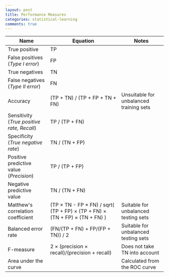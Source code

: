 ```yaml
---
layout: post
title: Performance Measures
categories: statistical-learning
comments: true
---
```


| Name  | Equation  | Notes  |
| ----- | --------- | ------ |
| True positive  | TP  |  |
| False positives (*Type I error*)  | FP  |  |
| True negatives  | TN  |  |
| False negatives (*Type II error*)  | FN  |  |
| Accuracy  | (TP + TN) / (TP + FP + TN + FN)  | Unsuitable for unbalanced training sets |
| Sensitivity (*True positive rate, Recall*)  | TP / (TP + FN)  |  |
| Specificity (*True negative rate*)  | TN / (TN + FP)  |  |
| Positive predictive value (*Precision*)  | TP / (TP + FP)  |  |
| Negative predictive value  | TN / (TN + FN)  |  |
| Matthew's correlation coefficient  | (TP &#215; TN - FP &#215; FN) / sqrt( (TP + FP) &#215; (TP + FN) &#215; (TN + FP) &#215; (TN + FN) )  | Suitable for unbalanced testing sets |
| Balanced error rate  | (FN/(TP + FN) + FP/(FP + TN)) / 2  | Suitable for unbalanced testing sets |
| F-measure  | 2 &#215; (precision &#215; recall)/(precision + recall)  | Does not take TN into account  |
| Area under the curve  |  | Calculated from the ROC curve  |
